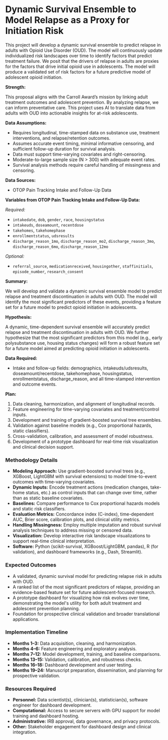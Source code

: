 # Dynamic Survival Ensemble to Model Relapse as a Proxy for Initiation Risk

This project will develop a dynamic survival ensemble to predict relapse in adults with Opioid Use Disorder (OUD). The model will continuously update individualized risk landscapes over time to identify factors that predict treatment failure. We posit that the drivers of relapse in adults are proxies for the factors that drive initial opioid use in adolescents. The model will produce a validated set of risk factors for a future predictive model of adolescent opioid initiation.

**Strength:**

This proposal aligns with the Carroll Award’s mission by linking adult treatment outcomes and adolescent prevention. By analyzing relapse, we can inform preventative care. This project uses AI to translate data from adults with OUD into actionable insights for at-risk adolescents.

**Data Assumptions:**

- Requires longitudinal, time-stamped data on substance use, treatment interventions, and relapse/retention outcomes.
- Assumes accurate event timing, minimal informative censoring, and sufficient follow-up duration for survival analysis.
- Data must support time-varying covariates and right-censoring.
- Moderate-to-large sample size (N > 300) with adequate event rates.
- Survival analysis methods require careful handling of missingness and censoring.

**Data Sources:**

- OTOP Pain Tracking Intake and Follow-Up Data

**Variables from OTOP Pain Tracking Intake and Follow-Up Data:**

*Required:*
- `intakedate`, `dob`, `gender`, `race`, `housingstatus`
- `intakeuds`, `doseamount`, `recentdose`
- `takehomes`, `takehomephase`
- `enrollmentstatus`, `udsresults`
- `discharge_reason_1mo`, `discharge_reason_mo2`, `discharge_reason_3mo`, `discharge_reason_6mo`, `discharge_reason_12mo`

*Optional:*
- `referral_source`, `medicationreceived`, `housingother`, `staffinitials`, `episode_number`, `research_consent`

**Summary:**

We will develop and validate a dynamic survival ensemble model to predict relapse and treatment discontinuation in adults with OUD. The model will identify the most significant predictors of these events, providing a feature set for a future model to predict opioid initiation in adolescents.

**Hypothesis:**

A dynamic, time-dependent survival ensemble will accurately predict relapse and treatment discontinuation in adults with OUD. We further hypothesize that the most significant predictors from this model (e.g., early polysubstance use, housing status changes) will form a robust feature set for a future model aimed at predicting opioid initiation in adolescents.

**Data Required:**

- Intake and follow-up fields: demographics, intakeuds/udsresults, doseamount/recentdose, takehomephase, housingstatus, enrollmentstatus, discharge_reason, and all time-stamped intervention and outcome events.

**Plan:**

1. Data cleaning, harmonization, and alignment of longitudinal records.
2. Feature engineering for time-varying covariates and treatment/control inputs.
3. Development and training of gradient-boosted survival tree ensembles.
4. Validation against baseline models (e.g., Cox proportional hazards, static classifiers).
5. Cross-validation, calibration, and assessment of model robustness.
6. Development of a prototype dashboard for real-time risk visualization and clinical decision support.

### Methodology Details

- **Modeling Approach:** Use gradient-boosted survival trees (e.g., XGBoost, LightGBM with survival extensions) to model time-to-event outcomes with time-varying covariates.
- **Dynamic Inputs:** Encode treatment actions (medication changes, take-home status, etc.) as control inputs that can change over time, rather than as static baseline covariates.
- **Baselines:** Compare performance to Cox proportional hazards models and static risk classifiers.
- **Evaluation Metrics:** Concordance index (C-index), time-dependent AUC, Brier score, calibration plots, and clinical utility metrics.
- **Handling Missingness:** Employ multiple imputation and robust survival analysis techniques to address missing or censored data.
- **Visualization:** Develop interactive risk landscape visualizations to support real-time clinical interpretation.
- **Software:** Python (scikit-survival, XGBoost/LightGBM, pandas), R (for validation), and dashboard frameworks (e.g., Dash, Streamlit).

### Expected Outcomes

- A validated, dynamic survival model for predicting relapse risk in adults with OUD.
- A ranked list of the most significant predictors of relapse, providing an evidence-based feature set for future adolescent-focused research.
- A prototype dashboard for visualizing how risk evolves over time, demonstrating the model's utility for both adult treatment and adolescent prevention planning.
- Foundation for prospective clinical validation and broader translational applications.

### Implementation Timeline

- **Months 1–3:** Data acquisition, cleaning, and harmonization.
- **Months 4–6:** Feature engineering and exploratory analysis.
- **Months 7–12:** Model development, training, and baseline comparisons.
- **Months 13–15:** Validation, calibration, and robustness checks.
- **Months 16–18:** Dashboard development and user testing.
- **Months 19–24:** Manuscript preparation, dissemination, and planning for prospective validation.

### Resources Required

- **Personnel:** Data scientist(s), clinician(s), statistician(s), software engineer for dashboard development.
- **Computational:** Access to secure servers with GPU support for model training and dashboard hosting.
- **Administrative:** IRB approval, data governance, and privacy protocols.
- **Other:** Stakeholder engagement for dashboard design and clinical integration.